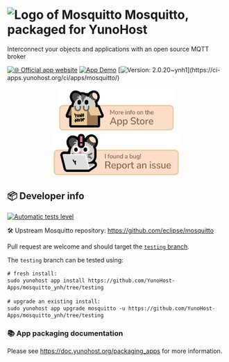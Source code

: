<!--
N.B.: This README was automatically generated by <https://github.com/YunoHost/apps_tools/blob/main/readme_generator>
It shall NOT be edited by hand.
-->

<h1>
  <img src="https://raw.githubusercontent.com/YunoHost/apps/main/logos/mosquitto.png" width="32px" alt="Logo of Mosquitto">
  Mosquitto, packaged for YunoHost
</h1>

Interconnect your objects and applications with an open source MQTT broker

[![🌐 Official app website](https://img.shields.io/badge/Official_app_website-darkgreen?style=for-the-badge)](https://mosquitto.org)
[![App Demo](https://img.shields.io/badge/App_Demo-blue?style=for-the-badge)](https://test.mosquitto.org)
[![Version: 2.0.20~ynh1](https://img.shields.io/badge/Version-2.0.20~ynh1-rgb(18,138,11)?style=for-the-badge)](https://ci-apps.yunohost.org/ci/apps/mosquitto/)

<div align="center">
<a href="https://apps.yunohost.org/app/mosquitto"><img height="100px" src="https://github.com/YunoHost/yunohost-artwork/raw/refs/heads/main/badges/neopossum-badges/badge_more_info_on_the_appstore.svg"/></a>
<a href="https://github.com/YunoHost-Apps/mosquitto_ynh/issues"><img height="100px" src="https://github.com/YunoHost/yunohost-artwork/raw/refs/heads/main/badges/neopossum-badges/badge_report_an_issue.svg"/></a>
</div>

## 📦 Developer info

[![Automatic tests level](https://apps.yunohost.org/badge/cilevel/mosquitto)](https://ci-apps.yunohost.org/ci/apps/mosquitto/)

🛠️ Upstream Mosquitto repository: <https://github.com/eclipse/mosquitto>

Pull request are welcome and should target the [`testing` branch](https://github.com/YunoHost-Apps/mosquitto_ynh/tree/testing).

The `testing` branch can be tested using:
```
# fresh install:
sudo yunohost app install https://github.com/YunoHost-Apps/mosquitto_ynh/tree/testing

# upgrade an existing install:
sudo yunohost app upgrade mosquitto -u https://github.com/YunoHost-Apps/mosquitto_ynh/tree/testing
```

### 📚 App packaging documentation

Please see <https://doc.yunohost.org/packaging_apps> for more information.